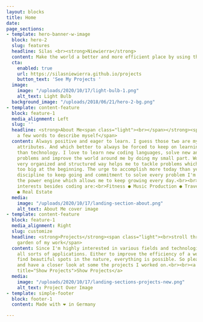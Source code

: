 ```yaml
---
layout: blocks
title: Home
date: 
page_sections:
- template: hero-banner-w-image
  block: hero-2
  slug: features
  headline: Silas <br><strong>Niewierra</strong>
  content: Make the world a better and more efficient place by using the latest technologies
  cta:
    enabled: true
    url: https://silasniewierra.github.io/projects
    button_text: 'See My Projects '
  image:
    image: "/uploads/2020/10/17/light-bulb-1.png"
    alt_text: Light Bulb
  background_image: "/uploads/2018/06/21/hero-2-bg.png"
- template: content-feature
  block: feature-1
  media_alignment: Left
  slug: ''
  headline: <strong>About Me<span class="light"><br></span></strong><span class="light">just
    a few words to describe myself</span>
  content: Always positive and eager to learn. I guess those two are my most defining
    attributes. And which better to always be forced to keep on learning and improving
    than technology. I love to learn new coding languages, solve new and challenging
    problems and improve the world around me by doing my small part. Working in a
    very organized and structured way helps me to tackle problems which might seem
    too big at the beginning. The urge to accomplish more today than yesterday, the
    discipline to keep going and commitment to solve every problem I'm facing, is
    the power engine which allows me to keep growing every day.<br><br>Some of my
    interests besides coding are:<br>Fitness ● Music Production ● Traveling ● Investments
    ● Real Estate
  media:
    image: "/uploads/2020/10/17/landing-section-about.png"
    alt_text: About Me cover image
- template: content-feature
  block: feature-1
  media_alignment: Right
  slug: customize
  headline: <strong>Projects</strong><span class="light"><br>stroll through the digital
    garden of my work</span>
  content: Since I'm highly interested in various fields and technologies, I develop
    all sorts of applications. Either to improve the efficiency of a workout or to
    find beautiful spots in the nature, everything is possible. So please go ahead
    and have a closer look at some the projects I worked on.<br><br><a href="/projects"
    title="Show Projects">Show Projects</a>
  media:
    image: "/uploads/2020/10/17/landing-sections-projects-new.png"
    alt_text: Project Over Image
- template: simple-footer
  block: footer-1
  content: Made with ❤︎ in Germany

---
```

